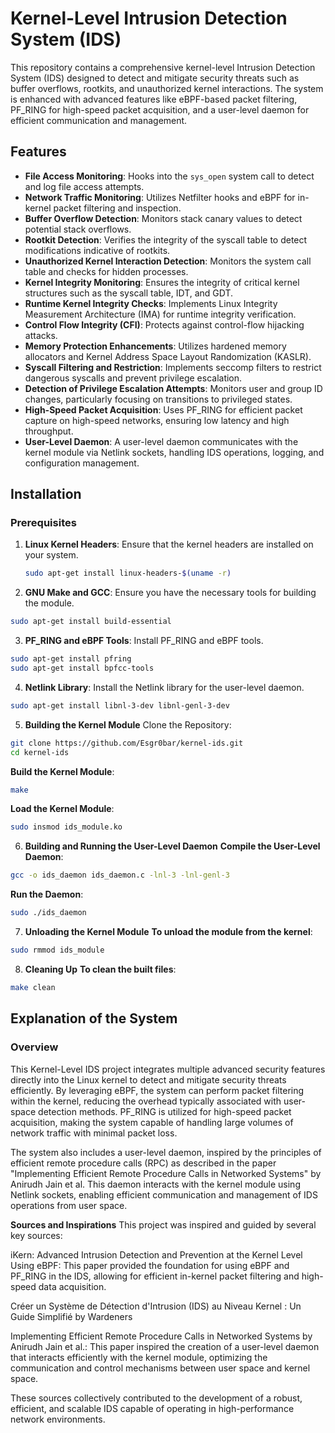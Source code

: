 # Kernel-Level Intrusion Detection System (IDS)

This repository contains a comprehensive kernel-level Intrusion Detection System (IDS) designed to detect and mitigate security threats such as buffer overflows, rootkits, and unauthorized kernel interactions. The system is enhanced with advanced features like eBPF-based packet filtering, PF_RING for high-speed packet acquisition, and a user-level daemon for efficient communication and management.

## Features

- **File Access Monitoring**: Hooks into the `sys_open` system call to detect and log file access attempts.
- **Network Traffic Monitoring**: Utilizes Netfilter hooks and eBPF for in-kernel packet filtering and inspection.
- **Buffer Overflow Detection**: Monitors stack canary values to detect potential stack overflows.
- **Rootkit Detection**: Verifies the integrity of the syscall table to detect modifications indicative of rootkits.
- **Unauthorized Kernel Interaction Detection**: Monitors the system call table and checks for hidden processes.
- **Kernel Integrity Monitoring**: Ensures the integrity of critical kernel structures such as the syscall table, IDT, and GDT.
- **Runtime Kernel Integrity Checks**: Implements Linux Integrity Measurement Architecture (IMA) for runtime integrity verification.
- **Control Flow Integrity (CFI)**: Protects against control-flow hijacking attacks.
- **Memory Protection Enhancements**: Utilizes hardened memory allocators and Kernel Address Space Layout Randomization (KASLR).
- **Syscall Filtering and Restriction**: Implements seccomp filters to restrict dangerous syscalls and prevent privilege escalation.
- **Detection of Privilege Escalation Attempts**: Monitors user and group ID changes, particularly focusing on transitions to privileged states.
- **High-Speed Packet Acquisition**: Uses PF_RING for efficient packet capture on high-speed networks, ensuring low latency and high throughput.
- **User-Level Daemon**: A user-level daemon communicates with the kernel module via Netlink sockets, handling IDS operations, logging, and configuration management.

## Installation

### Prerequisites

1. **Linux Kernel Headers**: Ensure that the kernel headers are installed on your system.
   ```sh
   sudo apt-get install linux-headers-$(uname -r)


2. **GNU Make and GCC**: Ensure you have the necessary tools for building the module.
```sh
sudo apt-get install build-essential
```

3. **PF_RING and eBPF Tools**: Install PF_RING and eBPF tools.

```sh
sudo apt-get install pfring
sudo apt-get install bpfcc-tools
```

4. **Netlink Library**: Install the Netlink library for the user-level daemon.

```sh
sudo apt-get install libnl-3-dev libnl-genl-3-dev
```

5. **Building the Kernel Module**
Clone the Repository:

```sh
git clone https://github.com/Esgr0bar/kernel-ids.git
cd kernel-ids
```

**Build the Kernel Module**:

```sh
make
```

**Load the Kernel Module**:

```sh
sudo insmod ids_module.ko
```

6. **Building and Running the User-Level Daemon**
**Compile the User-Level Daemon**:

```sh
gcc -o ids_daemon ids_daemon.c -lnl-3 -lnl-genl-3
```

**Run the Daemon**:

```sh
sudo ./ids_daemon
```

7. **Unloading the Kernel Module**
**To unload the module from the kernel**:

```sh
sudo rmmod ids_module
```

8. **Cleaning Up**
**To clean the built files**:

```sh
make clean
```

## Explanation of the System
   ### Overview
   
This Kernel-Level IDS project integrates multiple advanced security features directly into the Linux kernel to detect and mitigate security threats efficiently. By leveraging eBPF, the system can perform packet filtering within the kernel, reducing the overhead typically associated with user-space detection methods. PF_RING is utilized for high-speed packet acquisition, making the system capable of handling large volumes of network traffic with minimal packet loss.

The system also includes a user-level daemon, inspired by the principles of efficient remote procedure calls (RPC) as described in the paper "Implementing Efficient Remote Procedure Calls in Networked Systems" by Anirudh Jain et al. This daemon interacts with the kernel module using Netlink sockets, enabling efficient communication and management of IDS operations from user space.

**Sources and Inspirations**
This project was inspired and guided by several key sources:

iKern: Advanced Intrusion Detection and Prevention at the Kernel Level Using eBPF: This paper provided the foundation for using eBPF and PF_RING in the IDS, allowing for efficient in-kernel packet filtering and high-speed data acquisition.

Créer un Système de Détection d'Intrusion (IDS) au Niveau Kernel : Un Guide Simplifié by Wardeners

Implementing Efficient Remote Procedure Calls in Networked Systems by Anirudh Jain et al.: This paper inspired the creation of a user-level daemon that interacts efficiently with the kernel module, optimizing the communication and control mechanisms between user space and kernel space.

These sources collectively contributed to the development of a robust, efficient, and scalable IDS capable of operating in high-performance network environments.
